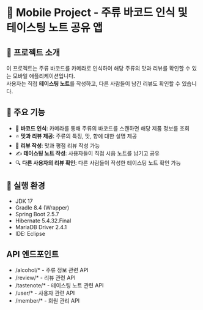 # 🍷 Mobile Project - 주류 바코드 인식 및 테이스팅 노트 공유 앱

## 📌 프로젝트 소개
이 프로젝트는 주류 바코드를 카메라로 인식하여 해당 주류의 맛과 리뷰를 확인할 수 있는 모바일 애플리케이션입니다.  
사용자는 직접 **테이스팅 노트**를 작성하고, 다른 사람들이 남긴 리뷰도 확인할 수 있습니다.  

## 🎯 주요 기능
- 📸 **바코드 인식**: 카메라를 통해 주류의 바코드를 스캔하면 해당 제품 정보를 조회
- ⭐ **맛과 리뷰 제공**: 주류의 특징, 맛, 향에 대한 설명 제공
- 📱 **리뷰 작성**: 맛과 평점 리뷰 작성 가능
- ✍ **테이스팅 노트 작성**: 사용자들이 직접 시음 노트를 남기고 공유
- 🔍 **다른 사용자의 리뷰 확인**: 다른 사람들이 작성한 테이스팅 노트 확인 가능

## 🚀 실행 환경
- JDK 17
- Gradle 8.4 (Wrapper)
- Spring Boot 2.5.7
- Hibernate 5.4.32.Final
- MariaDB Driver 2.4.1
- IDE: Eclipse

## API 엔드포인트
- /alcohol/* - 주류 정보 관련 API  
- /review/* - 리뷰 관련 API  
- /tastenote/* - 테이스팅 노트 관련 API  
- /user/* - 사용자 관련 API  
- /member/* - 회원 관리 API  
